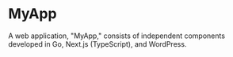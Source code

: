 # MyApp
A web application, "MyApp," consists of independent components developed in Go, Next.js (TypeScript), and WordPress.

